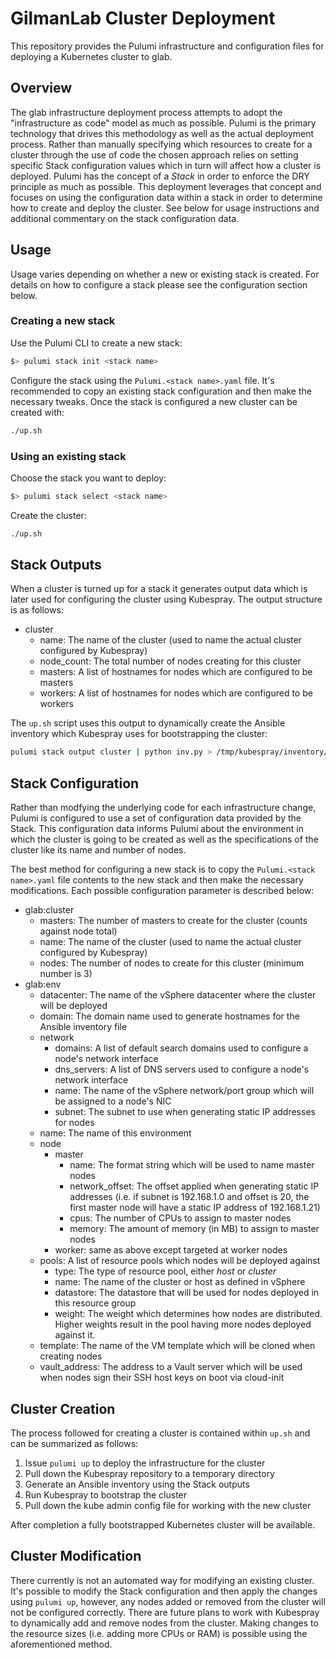 # GilmanLab Cluster Deployment

This repository provides the Pulumi infrastructure and configuration files for deploying a Kubernetes cluster to glab.

## Overview

The glab infrastructure deployment process attempts to adopt the "infrastructure as code" model as much as possible. 
Pulumi is the primary technology that drives this methodology as well as the actual deployment process. Rather than
manually specifying which resources to create for a cluster through the use of code the chosen approach relies on
setting specific Stack configuration values which in turn will affect how a cluster is deployed. Pulumi has the concept
of a *Stack* in order to enforce the DRY principle as much as possible. This deployment leverages that concept and
focuses on using the configuration data within a stack in order to determine how to create and deploy the cluster. See
below for usage instructions and additional commentary on the stack configuration data.

## Usage

Usage varies depending on whether a new or existing stack is created. For details on how to configure a stack please
see the configuration section below.

### Creating a new stack

Use the Pulumi CLI to create a new stack:

```bash
$> pulumi stack init <stack name>
```

Configure the stack using the `Pulumi.<stack name>.yaml` file. It's recommended to copy an existing stack configuration
and then make the necessary tweaks. Once the stack is configured a new cluster can be created with:

```bash
./up.sh
```

### Using an existing stack

Choose the stack you want to deploy:

```bash
$> pulumi stack select <stack name>
```

Create the cluster:
```bash
./up.sh
```

## Stack Outputs

When a cluster is turned up for a stack it generates output data which is later used for configuring the cluster using
Kubespray. The output structure is as follows:

* cluster
  * name: The name of the cluster (used to name the actual cluster configured by Kubespray)
  * node_count: The total number of nodes creating for this cluster
  * masters: A list of hostnames for nodes which are configured to be masters
  * workers: A list of hostnames for nodes which are configured to be workers
  
The `up.sh` script uses this output to dynamically create the Ansible inventory which Kubespray uses for bootstrapping
the cluster:

```bash
pulumi stack output cluster | python inv.py > /tmp/kubespray/inventory/glab/inventory.ini
```

## Stack Configuration

Rather than modfying the underlying code for each infrastructure change, Pulumi is configured to use a set of
configuration data provided by the Stack. This configuration data informs Pulumi about the environment in which the 
cluster is going to be created as well as the specifications of the cluster like its name and number of nodes.

The best method for configuring a new stack is to copy the `Pulumi.<stack name>.yaml` file contents to the new stack
and then make the necessary modifications. Each possible configuration parameter is described below:

* glab:cluster
  * masters: The number of masters to create for the cluster (counts against node total)
  * name: The name of the cluster (used to name the actual cluster configured by Kubespray)
  * nodes: The number of nodes to create for this cluster (minimum number is 3)
* glab:env
  * datacenter: The name of the vSphere datacenter where the cluster will be deployed
  * domain: The domain name used to generate hostnames for the Ansible inventory file
  * network
    * domains: A list of default search domains used to configure a node's network interface
    * dns_servers: A list of DNS servers used to configure a node's network interface
    * name: The name of the vSphere network/port group which will be assigned to a node's NIC
    * subnet: The subnet to use when generating static IP addresses for nodes
  * name: The name of this environment
  * node
    * master
      * name: The format string which will be used to name master nodes
      * network_offset: The offset applied when generating static IP addresses (i.e. if subnet is 192.168.1.0 and offset is 20, the first master node will have a static IP address of 192.168.1.21)
      * cpus: The number of CPUs to assign to master nodes
      * memory: The amount of memory (in MB) to assign to master nodes
    * worker: same as above except targeted at worker nodes
  * pools: A list of resource pools which nodes will be deployed against
    * type: The type of resource pool, either *host* or *cluster*
    * name: The name of the cluster or host as defined in vSphere
    * datastore: The datastore that will be used for nodes deployed in this resource group
    * weight: The weight which determines how nodes are distributed. Higher weights result in the pool having more nodes deployed against it.
  * template: The name of the VM template which will be cloned when creating nodes
  * vault_address: The address to a Vault server which will be used when nodes sign their SSH host keys on boot via cloud-init
  
## Cluster Creation

The process followed for creating a cluster is contained within `up.sh` and can be summarized as follows:

1. Issue `pulumi up` to deploy the infrastructure for the cluster
2. Pull down the Kubespray repository to a temporary directory
3. Generate an Ansible inventory using the Stack outputs
4. Run Kubespray to bootstrap the cluster
5. Pull down the kube admin config file for working with the new cluster

After completion a fully bootstrapped Kubernetes cluster will be available. 

## Cluster Modification

There currently is not an automated way for modifying an existing cluster. It's possible to modify the Stack
configuration and then apply the changes using `pulumi up`, however, any nodes added or removed from the cluster will
not be configured correctly. There are future plans to work with Kubespray to dynamically add and remove nodes from the
cluster. Making changes to the resource sizes (i.e. adding more CPUs or RAM) is possible using the aforementioned 
method.